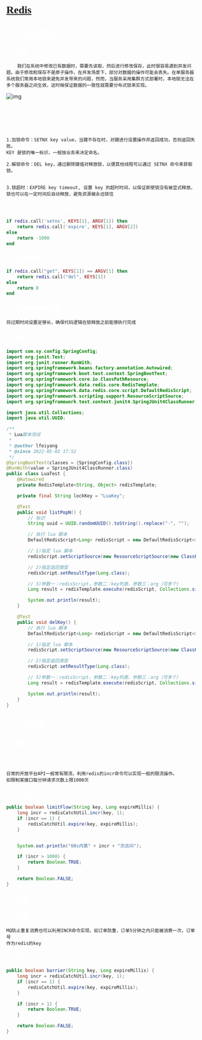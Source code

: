 # <font face=幼圆 color=white>[Redis](https://redis.io/)</font>

## <font face=幼圆 color=white>一、分布式锁</font>

### <font face=幼圆 color=white>1.1.引言</font>

```text
	我们在系统中修改已有数据时，需要先读取，然后进行修改保存，此时很容易遇到并发问
题。由于修改和保存不是原子操作，在并发场景下，部分对数据的操作可能会丢失。在单服务器
系统我们常用本地锁来避免并发带来的问题，然而，当服务采用集群方式部署时，本地锁无法在
多个服务器之间生效，这时候保证数据的一致性就需要分布式锁来实现。
```



![img](https://xiaomi-info.github.io/2019/12/17/redis-distributed-lock/redis-lock-01.png)

### <font face=幼圆 color=white>1.2.实现</font>

<font face=幼圆 color=white>Redis 锁主要利用 Redis 的 setnx 命令</font>

```text
1.加锁命令：SETNX key value，当键不存在时，对键进行设置操作并返回成功，否则返回失败。
KEY 是锁的唯一标识，一般按业务来决定命名。

2.解锁命令：DEL key，通过删除键值对释放锁，以便其他线程可以通过 SETNX 命令来获取锁。


3.锁超时：EXPIRE key timeout, 设置 key 的超时时间，以保证即使锁没有被显式释放，
锁也可以在一定时间后自动释放，避免资源被永远锁住
```



#### <font face=幼圆 color=white>1.2.1.SETNX 和 EXPIRE 非原子性</font>

```lua
if redis.call('setnx', KEYS[1], ARGV[1]) then
    return redis.call('expire', KEYS[1], ARGV[2])
else
    return -1000
end
```



#### <font face=幼圆 color=white>1.2.2.锁误解除</font>

```lua
if redis.call("get", KEYS[1]) == ARGV[1] then
    return redis.call("del", KEYS[1])
else
    return 0
end
```



#### <font face=幼圆 color=white>1.2.3.超时解锁导致并发</font>

```text
将过期时间设置足够长，确保代码逻辑在锁释放之前能够执行完成
```



### <font face=幼圆 color=white>1.3.测试</font>

```java
import com.sy.config.SpringConfig;
import org.junit.Test;
import org.junit.runner.RunWith;
import org.springframework.beans.factory.annotation.Autowired;
import org.springframework.boot.test.context.SpringBootTest;
import org.springframework.core.io.ClassPathResource;
import org.springframework.data.redis.core.RedisTemplate;
import org.springframework.data.redis.core.script.DefaultRedisScript;
import org.springframework.scripting.support.ResourceScriptSource;
import org.springframework.test.context.junit4.SpringJUnit4ClassRunner;

import java.util.Collections;
import java.util.UUID;

/**
 * Lua脚本测试
 *
 * @author lfeiyang
 * @since 2022-05-03 17:52
 */
@SpringBootTest(classes = {SpringConfig.class})
@RunWith(value = SpringJUnit4ClassRunner.class)
public class LuaTest {
    @Autowired
    private RedisTemplate<String, Object> redisTemplate;

    private final String lockKey = "LuaKey";

    @Test
    public void listPopN() {
        // 标识
        String uuid = UUID.randomUUID().toString().replace("-", "");

        // 执行 lua 脚本
        DefaultRedisScript<Long> redisScript = new DefaultRedisScript<>();

        // 1)指定 lua 脚本
        redisScript.setScriptSource(new ResourceScriptSource(new ClassPathResource("redis/listPopN.lua")));

        // 2)指定返回类型
        redisScript.setResultType(Long.class);

        // 3)参数一：redisScript，参数二：key列表，参数三：arg（可多个）
        Long result = redisTemplate.execute(redisScript, Collections.singletonList(lockKey), uuid, 100);

        System.out.println(result);
    }

    @Test
    public void delKey() {
        // 执行 lua 脚本
        DefaultRedisScript<Long> redisScript = new DefaultRedisScript<>();

        // 1)指定 lua 脚本
        redisScript.setScriptSource(new ResourceScriptSource(new ClassPathResource("redis/DelKey.lua")));

        // 2)指定返回类型
        redisScript.setResultType(Long.class);

        // 3)参数一：redisScript，参数二：key列表，参数三：arg（可多个）
        Long result = redisTemplate.execute(redisScript, Collections.singletonList(lockKey), "2e4b750e4efe4b3f875b909f58fc269f");

        System.out.println(result);
    }
}
```

## <font face=幼圆 color=white>二、计数器</font>

### <font face=幼圆 color=white>2.1.限流</font>

#### <font face=幼圆 color=white>2.1.1.场景</font>

```text
日常的开放平台API一般常有限流，利用redis的incr命令可以实现一般的限流操作。
如限制某接口每分钟请求次数上限1000次
```



#### <font face=幼圆 color=white>2.1.2.实现</font>

```java
public boolean limitFlow(String key, Long expireMillis) {
    long incr = redisCatchUtil.incr(key, 1);
    if (incr == 1) {
        redisCatchUtil.expire(key, expireMillis);
    }


    System.out.println("60s内第" + incr + "次访问");

    if (incr > 1000) {
        return Boolean.TRUE;
    }

    return Boolean.FALSE;
}
```

### <font face=幼圆 color=white>2.2.幂等</font>

#### <font face=幼圆 color=white>2.2.1.场景</font>

```text
MQ防止重复消费也可以利用INCR命令实现，如订单防重，订单5分钟之内只能被消费一次，订单号
作为redis的key
```



#### <font face=幼圆 color=white>2.2.2.实现</font>

```java
public boolean barrier(String key, Long expireMillis) {
    long incr = redisCatchUtil.incr(key, 1);
    if (incr == 1) {
        redisCatchUtil.expire(key, expireMillis);
    }

    if (incr > 1) {
        return Boolean.TRUE;
    }

    return Boolean.FALSE;
}
```

